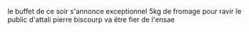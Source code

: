 le buffet de ce soir s'annonce exceptionnel
5kg de fromage pour ravir le public d'attali
pierre biscourp va être fier de l'ensae